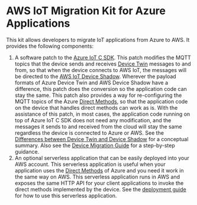# AWS IoT Migration Kit for Azure Applications

This kit allows developers to migrate IoT applications from Azure to AWS.  It provides the following components:


1.  A software patch to the [Azure IoT C SDK](https://github.com/Azure/azure-iot-sdk-c).  This patch modifies the MQTT topics that the device sends and receives [Device Twin](https://docs.microsoft.com/en-us/azure/iot-hub/iot-hub-devguide-device-twins) messages to and from, so that when the device connects to AWS IoT, the messages will be directed to the [AWS IoT Device Shadow](https://docs.aws.amazon.com/iot/latest/developerguide/iot-device-shadows.html).  Wherever the payload formats of Azure Device Twin and AWS Device Shadow have a difference, this patch does the conversion so the application code can stay the same.  This patch also provides a way for re-configuring the MQTT topics of the Azure [Direct Methods](https://docs.microsoft.com/en-us/azure/iot-hub/iot-hub-devguide-direct-methods), so that the application code on the device that handles direct methods can work as is.  With the assistance of this patch, in most cases, the application code running on top of Azure IoT C SDK does not need any modification, and the messages it sends to and received from the cloud will stay the same regardless the device is connected to Azure or AWS.  See the [Differences between Device Twin and Device Shadow](iothub_client_src/doc/Migration%20from%20Azure%20IoT%20Hub%20to%20AWS%20IoT%20Core.pdf) for a conceptual summary.  Also see the [Device Migration Guide](iothub_client_src/README.md) for a step-by-step guidance. 
2.  An optional serverless application that can be easily deployed into your AWS account.  This serverless application is useful when your application uses the [Direct Methods](https://docs.microsoft.com/en-us/azure/iot-hub/iot-hub-devguide-direct-methods) of Azure and you need it work in the same way on AWS.  This serverless application runs in AWS and exposes the same HTTP API for your client applications to invoke the direct methods implemented by the device.  See the [deployment guide](direct_method/README.md) for how to use this serverless application.
